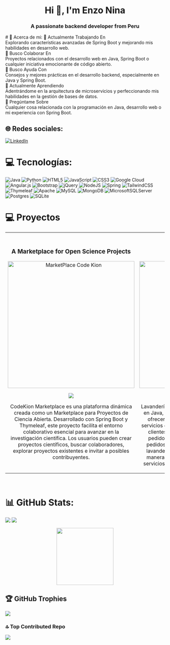 <h1 align="center">Hi 👋, I'm Enzo Nina</h1>
<h3 align="center">A passionate backend developer from Peru</h3>
# 💫 Acerca de mi:
🔭 Actualmente Trabajando En<br>Explorando características avanzadas de Spring Boot y mejorando mis habilidades en desarrollo web.<br>👯 Busco Colaborar En<br>Proyectos relacionados con el desarrollo web en Java, Spring Boot o cualquier iniciativa emocionante de código abierto.<br>🤝 Busco Ayuda Con<br>Consejos y mejores prácticas en el desarrollo backend, especialmente en Java y Spring Boot.<br>🌱 Actualmente Aprendiendo<br>Adentrándome en la arquitectura de microservicios y perfeccionando mis habilidades en la gestión de bases de datos.<br>💬 Pregúntame Sobre<br>Cualquier cosa relacionada con la programación en Java, desarrollo web o mi experiencia con Spring Boot.


## 🌐 Redes sociales:
[![LinkedIn](https://img.shields.io/badge/LinkedIn-%230077B5.svg?logo=linkedin&logoColor=white)](https://linkedin.com/in/https://www.linkedin.com/in/enzoninaar/) 

# 💻 Tecnologías:
![Java](https://img.shields.io/badge/java-%23ED8B00.svg?style=flat&logo=openjdk&logoColor=white) ![Python](https://img.shields.io/badge/python-3670A0?style=flat&logo=python&logoColor=ffdd54) ![HTML5](https://img.shields.io/badge/html5-%23E34F26.svg?style=flat&logo=html5&logoColor=white) ![JavaScript](https://img.shields.io/badge/javascript-%23323330.svg?style=flat&logo=javascript&logoColor=%23F7DF1E) ![CSS3](https://img.shields.io/badge/css3-%231572B6.svg?style=flat&logo=css3&logoColor=white) ![Google Cloud](https://img.shields.io/badge/GoogleCloud-%234285F4.svg?style=flat&logo=google-cloud&logoColor=white) ![Angular.js](https://img.shields.io/badge/angular.js-%23E23237.svg?style=flat&logo=angularjs&logoColor=white) ![Bootstrap](https://img.shields.io/badge/bootstrap-%238511FA.svg?style=flat&logo=bootstrap&logoColor=white) ![jQuery](https://img.shields.io/badge/jquery-%230769AD.svg?style=flat&logo=jquery&logoColor=white) ![NodeJS](https://img.shields.io/badge/node.js-6DA55F?style=flat&logo=node.js&logoColor=white) ![Spring](https://img.shields.io/badge/spring-%236DB33F.svg?style=flat&logo=spring&logoColor=white) ![TailwindCSS](https://img.shields.io/badge/tailwindcss-%2338B2AC.svg?style=flat&logo=tailwind-css&logoColor=white) ![Thymeleaf](https://img.shields.io/badge/Thymeleaf-%23005C0F.svg?style=flat&logo=Thymeleaf&logoColor=white) ![Apache](https://img.shields.io/badge/apache-%23D42029.svg?style=flat&logo=apache&logoColor=white) ![MySQL](https://img.shields.io/badge/mysql-%2300000f.svg?style=flat&logo=mysql&logoColor=white) ![MongoDB](https://img.shields.io/badge/MongoDB-%234ea94b.svg?style=flat&logo=mongodb&logoColor=white) ![MicrosoftSQLServer](https://img.shields.io/badge/Microsoft%20SQL%20Server-CC2927?style=flat&logo=microsoft%20sql%20server&logoColor=white) ![Postgres](https://img.shields.io/badge/postgres-%23316192.svg?style=flat&logo=postgresql&logoColor=white) ![SQLite](https://img.shields.io/badge/sqlite-%2307405e.svg?style=flat&logo=sqlite&logoColor=white)

# 💻 Proyectos
<table>
<tr>
<td width="50%">
<h3 align="center">A Marketplace for Open Science Projects</h3>
<div align="center">
<a href="https://github.com/EnzoNina/codeKion-MarketPlace" target="_blank"><img src="https://th.bing.com/th/id/OIG1.onTZa9sdajH_aS2jcKhT?pid=ImgGn" width="400" alt="MarketPlace Code Kion"></a>
<p>
<a href="https://github.com/EnzoNina/codeKion-MarketPlace" target="_blank">
<img src="https://img.shields.io/badge/CÓDIGO-ff9?style=for-the-badge&logo=github&logoColor=black">
</a>
</p>
<p>CodeKion Marketplace es una plataforma dinámica creada como un Marketplace para Proyectos de Ciencia Abierta. Desarrollado con Spring Boot y Thymeleaf, este proyecto facilita el entorno colaborativo esencial para avanzar en la investigación científica. Los usuarios pueden crear proyectos científicos, buscar colaboradores, explorar proyectos existentes e invitar a posibles contribuyentes.</p>
</div>
                                                                                      
</td>

<td width="50%">
               <br>
<h3 align="center">Lavanderia UTP</h3>
<div align="center">                                       
<a href="https://github.com/EnzoNina/Lavanderia-Final-MAVEN" target="_blank"><img src="https://th.bing.com/th/id/OIG3.j.jR60XsVyMTbGezO_rx?w=1024&h=1024&rs=1&pid=ImgDetMain" width="400" alt="Lavanderia UTP"></a>
<br>
<p>
<a href="https://github.com/EnzoNina/Lavanderia-Final-MAVEN" target="_blank">
<img src="https://img.shields.io/badge/C%C3%93DIGO-80ffaa?style=for-the-badge&logo=github&logoColor=black">
</a>
</p>
</p>Lavandería UTP es una aplicación web desarrollada en Java, JSP, Servlets y Bootstrap, diseñada para ofrecer una solución eficiente en el manejo de servicios de lavandería. Este proyecto permite a los clientes registrarse, agregar prendas, solicitar pedidos a domicilio y visualizar su historial de pedidos. Además, brinda a los empleados de la lavandería la capacidad de registrar clientes de manera presencial, gestionar pedidos, clientes, servicios, categorías, entre otras funcionalidades.</p>
</div>   
</td>
</table>                                                                                 
<br>
                                                                 
# 📊 GitHub Stats:
![](https://github-readme-stats.vercel.app/api?username=EnzoNina&theme=dark&hide_border=false&include_all_commits=true&count_private=true)
![](https://github-readme-streak-stats.herokuapp.com/?user=EnzoNina&theme=dark&hide_border=false)<br/>
<div align="center">  
  <img height="180em" src="https://github-readme-stats.vercel.app/api/top-langs/?username=EnzoNina&theme=dark&hide_border=false&include_all_commits=true&count_private=true&layout=compact"/>
</div>


## 🏆 GitHub Trophies
![](https://github-profile-trophy.vercel.app/?username=EnzoNina&theme=radical&no-frame=false&no-bg=true&margin-w=4)

### 🔝 Top Contributed Repo
![](https://github-contributor-stats.vercel.app/api?username=EnzoNina&limit=5&theme=onedark&combine_all_yearly_contributions=true)

<!-- Proudly created with GPRM ( https://gprm.itsvg.in ) -->
